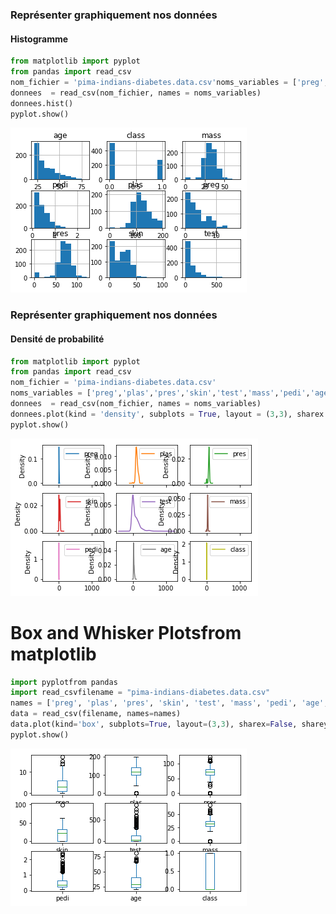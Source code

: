 
### Représenter graphiquement nos données
#### Histogramme
```python
from matplotlib import pyplot
from pandas import read_csv
nom_fichier = 'pima-indians-diabetes.data.csv'noms_variables = ['preg','plas','pres','skin','test','mass','pedi','age', 'class']
donnees  = read_csv(nom_fichier, names = noms_variables)
donnees.hist()
pyplot.show()
```

![png](/ipynb/output_0_0.png)


### Représenter graphiquement nos données
#### Densité de probabilité
```python 
from matplotlib import pyplot
from pandas import read_csv
nom_fichier = 'pima-indians-diabetes.data.csv'
noms_variables = ['preg','plas','pres','skin','test','mass','pedi','age', 'class']
donnees  = read_csv(nom_fichier, names = noms_variables)
donnees.plot(kind = 'density', subplots = True, layout = (3,3), sharex = True)
pyplot.show()
 ```
![png](/ipynb/output_1_0.png)


# Box and Whisker Plotsfrom matplotlib 
```python
import pyplotfrom pandas 
import read_csvfilename = "pima-indians-diabetes.data.csv"
names = ['preg', 'plas', 'pres', 'skin', 'test', 'mass', 'pedi', 'age', 'class']
data = read_csv(filename, names=names)
data.plot(kind='box', subplots=True, layout=(3,3), sharex=False, sharey=False)
pyplot.show()
```
![png](/ipynb/output_2_0.png)


